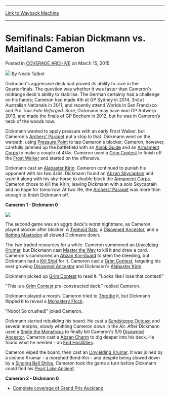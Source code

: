 
---
[Link to Wayback Machine](https://web.archive.org/web/20150330032450/http://magic.wizards.com/en/events/coverage/gpauc15/semifinals-fabian-dickmann-vs-maitland-cameron-2015-03-15)

[_metadata_:author]:- "Neale Talbot"
[_metadata_:description]:- "Dickmann's aggressive deck had proved its ability to race in the Quarterfinals. The question was whether it was faster than Cameron's midrange deck's ability to stabilise. The German certainly had a challenge on his hands; Cameron had made 4th at GP Sydney in 2014, 3rd at Australian Nationals in 2011, and recently attend Worlds in San Francisco and Pro Tour Fate Reforged. Sure, Dickmann may have won GP Antwerp 2013, and made the finals of GP Bochum in 2012, but he was in Cameron’s neck of the woods now."
[_metadata_:generator]:- "Drupal 7 (http://drupal.org)"
[_metadata_:node]:- "355096"
[_metadata_:publish_date]:- "2015-03-15"
[_metadata_:source]:- "div-main-content"
[_metadata_:title]:- "Semifinals: Fabian Dickmann vs. Maitland Cameron"
[_metadata_:wayback_capture_timestamp]:- "2015-03-30 03:24:50"
[_metadata_:wayback_raw_url]:- "https://web.archive.org/web/20150330032450id_/http://magic.wizards.com/en/events/coverage/gpauc15/semifinals-fabian-dickmann-vs-maitland-cameron-2015-03-15"
[_metadata_:wayback_url]:- "http://magic.wizards.com/en/events/coverage/gpauc15/semifinals-fabian-dickmann-vs-maitland-cameron-2015-03-15"
---


Semifinals: Fabian Dickmann vs. Maitland Cameron
================================================



 Posted in [COVERAGE ARCHIVE](/en/events/coverage)
 on March 15, 2015 






![](https://media.magic.wizards.com/styles/auth_small/public/images/person/Neale.jpg)
By Neale Talbot










Dickmann's aggressive deck had proved its ability to race in the Quarterfinals. The question was whether it was faster than Cameron's midrange deck's ability to stabilise. The German certainly had a challenge on his hands; Cameron had made 4th at GP Sydney in 2014, 3rd at Australian Nationals in 2011, and recently attend Worlds in San Francisco and Pro Tour *Fate Reforged*. Sure, Dickmann may have won GP Antwerp 2013, and made the finals of GP Bochum in 2012, but he was in Cameron’s neck of the woods now.


Dickmann wanted to apply pressure with an early Frost Walker, but Cameron's [Archers' Parapet](http://gatherer.wizards.com/Pages/Card/Details.aspx?name=Archers%27+Parapet) put a stop to that. Dickmann went on the warpath, using [Pressure Point](http://gatherer.wizards.com/Pages/Card/Details.aspx?name=Pressure+Point) to tap Cameron's blocker. Cameron, however, carefully jammed up the battlefield with an [Ainok Guide](http://gatherer.wizards.com/Pages/Card/Details.aspx?name=Ainok+Guide) and an [Armament Corps](http://gatherer.wizards.com/Pages/Card/Details.aspx?name=Armament+Corps) to make a couple of 4/4s. Cameron used a [Grim Contest](http://gatherer.wizards.com/Pages/Card/Details.aspx?name=Grim+Contest) to finish off the [Frost Walker](http://gatherer.wizards.com/Pages/Card/Details.aspx?name=Frost+Walker) and started on the offensive.


Dickmann cast an [Alabaster Kirin](http://gatherer.wizards.com/Pages/Card/Details.aspx?name=Alabaster+Kirin). Cameron continued to punish his opponent with his two 4/4s. Dickmann found an [Abzan Skycaptain](http://gatherer.wizards.com/Pages/Card/Details.aspx?name=Abzan+Skycaptain) and used it along with his sky-horse to double block the [Armament Corps](http://gatherer.wizards.com/Pages/Card/Details.aspx?name=Armament+Corps). Cameron chose to kill the Kirin, leaving Dickmann with a solo Skycaptain and no hope for tomorrow. At two life, the [Archers' Parapet](http://gatherer.wizards.com/Pages/Card/Details.aspx?name=Archers%27+Parapet) was more than enough to finish Dickmann off.



**Cameron 1 - Dickmann 0**




![](https://media.wizards.com/2015/events/gpauc15/Semi_Maitland_Cameron.jpg)  



The second game was an aggro deck's worst nightmare, as Cameron played blocker after blocker. A [Typhoid Rats](http://gatherer.wizards.com/Pages/Card/Details.aspx?name=Typhoid+Rats), a [Disowned Ancestor](http://gatherer.wizards.com/Pages/Card/Details.aspx?name=Disowned+Ancestor), and a [Rotting Mastodon](http://gatherer.wizards.com/Pages/Card/Details.aspx?name=Rotting+Mastodon) all slowed Dickmann down.


The two traded resources for a while. Cameron summoned an [Unyielding Krumar](http://gatherer.wizards.com/Pages/Card/Details.aspx?name=Unyielding+Krumar), but Dickmann cast [Master the Way](http://gatherer.wizards.com/Pages/Card/Details.aspx?name=Master+the+Way) to kill it and draw a card. Cameron's summoned an [Abzan Kin-Guard](http://gatherer.wizards.com/Pages/Card/Details.aspx?name=Abzan+Kin-Guard) to stem the bleeding, but Dickmann had a [Kill Shot](http://gatherer.wizards.com/Pages/Card/Details.aspx?name=Kill+Shot) for it. Cameron cast a [Grim Contest](http://gatherer.wizards.com/Pages/Card/Details.aspx?name=Grim+Contest), targeting his ever growing [Disowned Ancestor](http://gatherer.wizards.com/Pages/Card/Details.aspx?name=Disowned+Ancestor) and Dickmann's [Alabaster Kirin](http://gatherer.wizards.com/Pages/Card/Details.aspx?name=Alabaster+Kirin).


Dickmann picked up [Grim Contest](http://gatherer.wizards.com/Pages/Card/Details.aspx?name=Grim+Contest) to read it. "Looks like I lose that contest!"


"This is a [Grim Contest](http://gatherer.wizards.com/Pages/Card/Details.aspx?name=Grim+Contest) pre-constructed deck." replied Cameron.


Dickmann played a morph. Cameron tried to [Throttle](http://gatherer.wizards.com/Pages/Card/Details.aspx?name=Throttle) it, but Dickmann flipped it to reveal a [Monastery Flock](http://gatherer.wizards.com/Pages/Card/Details.aspx?name=Monastery+Flock).


"Nooo! So crushed!" joked Cameron.


Dickmann started rebuilding his board. He cast a [Sandsteppe Outcast](http://gatherer.wizards.com/Pages/Card/Details.aspx?name=Sandsteppe+Outcast) and several morphs, slowly whittling Cameron down in the Air. After Dickmann used a [Smite the Monstrous](http://gatherer.wizards.com/Pages/Card/Details.aspx?name=Smite+the+Monstrous) to finally kill Cameron's 5/9 [Disowned Ancestor](http://gatherer.wizards.com/Pages/Card/Details.aspx?name=Disowned+Ancestor), Cameron cast a [Abzan Charm](http://gatherer.wizards.com/Pages/Card/Details.aspx?name=Abzan+Charm) to dig deeper into his deck. He found what he needed - an [End Hostilities](http://gatherer.wizards.com/Pages/Card/Details.aspx?name=End+Hostilities).


Cameron wiped the board, then cast an [Unyielding Krumar](http://gatherer.wizards.com/Pages/Card/Details.aspx?name=Unyielding+Krumar). It was joined by a second Krumar - a morphed Bond-Kin - and despite being slowed down by a [Singing Bell Strike](http://gatherer.wizards.com/Pages/Card/Details.aspx?name=Singing+Bell+Strike), Cameron took the game a turn before Dickmann could find his [Pearl Lake Ancient](http://gatherer.wizards.com/Pages/Card/Details.aspx?name=Pearl+Lake+Ancient).



**Cameron 2 - Dickmann 0**




* [Complete coverage of Grand Prix Auckland](/node/353206)

 




